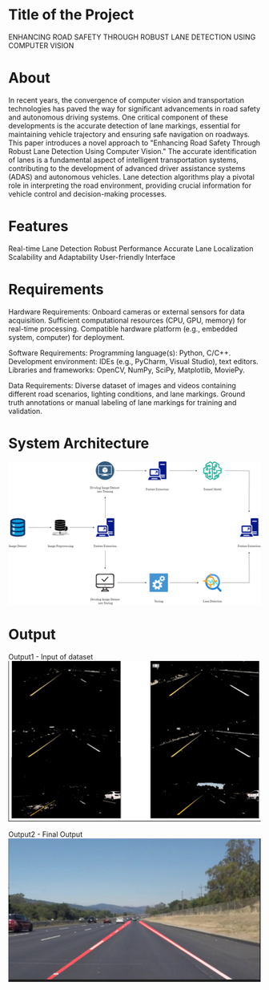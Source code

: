 # Title of the Project
ENHANCING ROAD SAFETY THROUGH ROBUST LANE DETECTION USING COMPUTER VISION


# About
In recent years, the convergence of computer vision and transportation technologies has paved the way for significant advancements in road safety and autonomous driving systems. One critical component of these developments is the accurate detection of lane markings, essential for maintaining vehicle trajectory and ensuring safe navigation on roadways. This paper introduces a novel approach to "Enhancing Road Safety Through Robust Lane Detection Using Computer Vision." The accurate identification of lanes is a fundamental aspect of intelligent transportation systems, contributing to the development of advanced driver assistance systems (ADAS) and autonomous vehicles. Lane detection algorithms play a pivotal role in interpreting the road environment, providing crucial information for vehicle control and decision-making processes.

# Features
Real-time Lane Detection
Robust Performance
Accurate Lane Localization
Scalability and Adaptability
User-friendly Interface

# Requirements
Hardware Requirements: 
Onboard cameras or external sensors for data acquisition.
Sufficient computational resources (CPU, GPU, memory) for real-time processing.
Compatible hardware platform (e.g., embedded system, computer) for deployment.

Software Requirements:
Programming language(s): Python, C/C++.
Development environment: IDEs (e.g., PyCharm, Visual Studio), text editors.
Libraries and frameworks: OpenCV, NumPy, SciPy, Matplotlib, MoviePy.

Data Requirements:
Diverse dataset of images and videos containing different road scenarios, lighting conditions, and lane markings.
Ground truth annotations or manual labeling of lane markings for training and validation.

# System Architecture
![System Architecture](https://github.com/boopesh-kumar/-Enhancing-Road-Safety-Through-Robust-Lane-Detection-Using-Computer-Vision-/blob/main/SA%20diagram.png)

# Output
Output1 - Input of dataset
![output 1](https://github.com/boopesh-kumar/-Enhancing-Road-Safety-Through-Robust-Lane-Detection-Using-Computer-Vision-/blob/main/Screenshot%202024-03-21%20085115.png)

Output2 - Final Output
![output 2](https://github.com/boopesh-kumar/-Enhancing-Road-Safety-Through-Robust-Lane-Detection-Using-Computer-Vision-/blob/main/Screenshot%202024-03-21%20084803.png)
